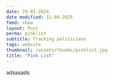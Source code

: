```yaml
---
date: 29-03-2024
date modified: 11-04-2025
feed: show
layout: Post
perma: pinklist
subtitle: Tracking politicians
tags: website
thumbnail: /assets/thumbs/pinklist.jpg
title: "Pink List"
---
```


adsasads